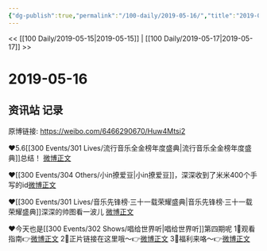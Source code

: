 ```yaml
---
{"dg-publish":true,"permalink":"/100-daily/2019-05-16/","title":"2019-05-16"}
---
```



<< [[100 Daily/2019-05-15\|2019-05-15]] | [[100 Daily/2019-05-17\|2019-05-17]] >>

# 2019-05-16

## 资讯站 记录

原博链接: https://weibo.com/6466290670/Huw4Mtsi2

❤️5.6[[300 Events/301 Lives/流行音乐全金榜年度盛典\|流行音乐全金榜年度盛典]]总结！
[微博正文](https://m.weibo.cn/6466290670/4372555983402627)

❤️[[300 Events/304 Others/小in撩爱豆\|小in撩爱豆]]，深深收到了米米400个手写的id[微博正文](https://m.weibo.cn/6466290670/4372651646289274)

❤️[[300 Events/301 Lives/音乐先锋榜·三十一载荣耀盛典\|音乐先锋榜·三十一载荣耀盛典]]深深的帅图看一波儿
[微博正文](https://m.weibo.cn/6466290670/4372658294517442)

❤️今天也是[[300 Events/302 Shows/唱给世界听\|唱给世界听]]第四期呢
1⃣️观看指南👉[微博正文](https://m.weibo.cn/6466290670/4372576446450665)
2⃣️正片链接在这里哦～👉[微博正文](https://m.weibo.cn/6466290670/4372665202871849)
3⃣️福利来咯～👉[微博正文](https://m.weibo.cn/6466290670/4372681337870895)
